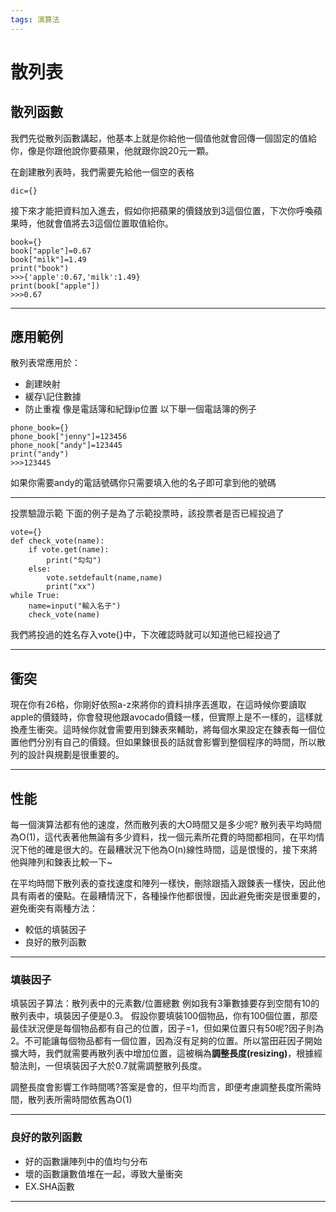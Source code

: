 ```yaml
---
tags: 演算法
---
```

# 散列表

## 散列函數
我們先從散列函數講起，他基本上就是你給他一個值他就會回傳一個固定的值給你，像是你跟他說你要蘋果，他就跟你說20元一顆。

在創建散列表時，我們需要先給他一個空的表格
```python=
dic={}
```
接下來才能把資料加入進去，假如你把蘋果的價錢放到3這個位置，下次你呼喚蘋果時，他就會值將去3這個位置取值給你。
```python=
book={}
book["apple"]=0.67
book["milk"]=1.49
print("book")
>>>{'apple':0.67,'milk':1.49}
print(book["apple"])
>>>0.67
```
---
## 應用範例

散列表常應用於：
- 創建映射
- 緩存\記住數據
- 防止重複
像是電話簿和紀錄ip位置
以下舉一個電話簿的例子
```python=
phone_book={}
phone_book["jenny"]=123456
phone_nook["andy"]=123445
print("andy")
>>>123445
```
如果你需要andy的電話號碼你只需要填入他的名子即可拿到他的號碼

---
投票驗證示範
下面的例子是為了示範投票時，該投票者是否已經投過了
```python=
vote={}
def check_vote(name):
	if vote.get(name):
		print("勾勾")
	else:
		vote.setdefault(name,name)
		print("xx")
while True:
	name=input("輸入名子")
	check_vote(name)
```
我們將投過的姓名存入vote{}中，下次確認時就可以知道他已經投過了

---
## 衝突
現在你有26格，你剛好依照a-z來將你的資料排序丟進取，在這時候你要讀取apple的價錢時，你會發現他跟avocado價錢一樣，但實際上是不一樣的，這樣就換產生衝突。這時候你就會需要用到鍊表來輔助，將每個水果設定在鍊表每一個位置他們分別有自己的價錢。但如果鍊很長的話就會影響到整個程序的時間，所以散列的設計與規劃是很重要的。

---
## 性能

每一個演算法都有他的速度，然而散列表的大O時間又是多少呢?
散列表平均時間為O(1)，這代表著他無論有多少資料，找一個元素所花費的時間都相同，在平均情況下他的確是很大的。在最糟狀況下他為O(n)線性時間，這是恨慢的，接下來將他與陣列和鍊表比較一下~

在平均時間下散列表的查找速度和陣列一樣快，刪除跟插入跟鍊表一樣快，因此他具有兩者的優點。在最糟情況下，各種操作他都很慢，因此避免衝突是很重要的，避免衝突有兩種方法：

- 較低的填裝因子
- 良好的散列函數

---
### 填裝因子
填裝因子算法：散列表中的元素數/位置總數
例如我有3筆數據要存到空間有10的散列表中，填裝因子便是0.3。
假設你要填裝100個物品，你有100個位置，那麼最佳狀況便是每個物品都有自己的位置，因子=1，但如果位置只有50呢?因子則為2。不可能讓每個物品都有一個位置，因為沒有足夠的位置。所以當田莊因子開始擴大時，我們就需要再散列表中增加位置，這被稱為**調整長度(resizing)**，根據經驗法則，一但填裝因子大於0.7就需調整散列長度。

調整長度會影響工作時間嗎?答案是會的，但平均而言，即便考慮調整長度所需時間，散列表所需時間依舊為O(1)

---
### 良好的散列函數

- 好的函數讓陣列中的值均勻分布
- 壞的函數讓數值堆在一起，導致大量衝突
- EX.SHA函數

---